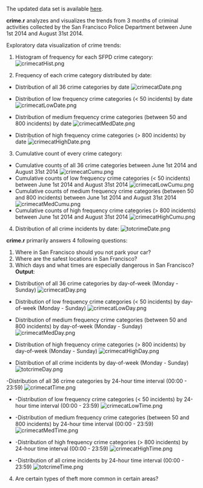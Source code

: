 The updated data set is available [here](https://data.sfgov.org/Public-Safety/SFPD-Incidents-Previous-Three-Months/tmnf-yvry?). 

**crime.r** analyzes and visualizes the trends from 3 months of criminal activities collected by the San Francisco Police Department between June 1st 2014 and August 31st 2014. 

Exploratory data visualization of crime trends:

1) Histogram of frequency for each SFPD crime category: ![crimecatHist.png](https://github.com/shngli/R-data-analysis/blob/master/San%20Francisco%20Crime%20Data%20Analysis/crimecatHist.png)

2) Frequency of each crime category distributed by date:

- Distribution of all 36 crime categories by date ![crimecatDate.png](https://github.com/shngli/R-data-analysis/blob/master/San%20Francisco%20Crime%20Data%20Analysis/crimecatDate.png)

- Distribution of low frequency crime categories (< 50 incidents) by date ![crimecatLowDate.png](https://github.com/shngli/R-data-analysis/blob/master/San%20Francisco%20Crime%20Data%20Analysis/crimecatLowDate.png)

- Distribution of medium frequency crime categories (between 50 and 800 incidents) by date ![crimecatMedDate.png](https://github.com/shngli/R-data-analysis/blob/master/San%20Francisco%20Crime%20Data%20Analysis/crimecatMedDate.png)

- Distribution of high frequency crime categories (> 800 incidents) by date ![crimecatHighDate.png](https://github.com/shngli/R-data-analysis/blob/master/San%20Francisco%20Crime%20Data%20Analysis/crimecatHighDate.png)

3) Cumulative count of every crime category:
- Cumulative counts of all 36 crime categories between June 1st 2014 and August 31st 2014 ![crimecatCumu.png](https://github.com/shngli/R-data-analysis/blob/master/San%20Francisco%20Crime%20Data%20Analysis/crimecatCumu.png)
- Cumulative counts of low frequency crime categories (< 50 incidents) between June 1st 2014 and August 31st 2014 ![crimecatLowCumu.png](https://github.com/shngli/R-data-analysis/blob/master/San%20Francisco%20Crime%20Data%20Analysis/crimecatLowCumu.png) 
- Cumulative counts of medium frequency crime categories (between 50 and 800 incidents) between June 1st 2014 and August 31st 2014 ![crimecatMedCumu.png](https://github.com/shngli/R-data-analysis/blob/master/San%20Francisco%20Crime%20Data%20Analysis/crimecatMedCumu.png)
- Cumulative counts of high frequency crime categories (> 800 incidents) between June 1st 2014 and August 31st 2014 ![crimecatHighCumu.png](https://github.com/shngli/R-data-analysis/blob/master/San%20Francisco%20Crime%20Data%20Analysis/crimecatHighCumu.png)

4) Distribution of all crime incidents by date: ![totcrimeDate.png](https://github.com/shngli/R-data-analysis/blob/master/San%20Francisco%20Crime%20Data%20Analysis/totcrimeDate.png)

**crime.r** primarily answers 4 following questions:

1) Where in San Francisco should you not park your car?
2) Where are the safest locations in San Francisco?
3) Which days and what times are especially dangerous in San Francisco? **Output**: 

- Distribution of all 36 crime categories by day-of-week (Monday - Sunday) ![crimecatDay.png](https://github.com/shngli/R-data-analysis/blob/master/San%20Francisco%20Crime%20Data%20Analysis/crimecatDay.png)

- Distribution of low frequency crime categories (< 50 incidents) by day-of-week (Monday - Sunday) ![crimecatLowDay.png](https://github.com/shngli/R-data-analysis/blob/master/San%20Francisco%20Crime%20Data%20Analysis/crimecatLowDay.png)

- Distribution of medium frequency crime categories (between 50 and 800 incidents) by day-of-week (Monday - Sunday) ![crimecatMedDay.png](https://github.com/shngli/R-data-analysis/blob/master/San%20Francisco%20Crime%20Data%20Analysis/crimecatMedDay.png)

- Distribution of high frequency crime categories (> 800 incidents) by day-of-week (Monday - Sunday) ![crimecatHighDay.png](https://github.com/shngli/R-data-analysis/blob/master/San%20Francisco%20Crime%20Data%20Analysis/crimecatHighDay.png)

- Distribution of all crime incidents by day-of-week (Monday - Sunday) ![totcrimeDay.png](https://github.com/shngli/R-data-analysis/blob/master/San%20Francisco%20Crime%20Data%20Analysis/totcrimeDay.png)

-Distribution of all 36 crime categories by 24-hour time interval (00:00 - 23:59) ![crimecatTime.png](https://github.com/shngli/R-data-analysis/blob/master/San%20Francisco%20Crime%20Data%20Analysis/crimecatTime.png)

- -Distribution of low frequency crime categories (< 50 incidents) by 24-hour time interval (00:00 - 23:59) ![crimecatLowTime.png](https://github.com/shngli/R-data-analysis/blob/master/San%20Francisco%20Crime%20Data%20Analysis/crimecatLowTime.png)
 
- -Distribution of medium frequency crime categories (between 50 and 800 incidents) by 24-hour time interval (00:00 - 23:59) ![crimecatMedTime.png](https://github.com/shngli/R-data-analysis/blob/master/San%20Francisco%20Crime%20Data%20Analysis/crimecatMedTime.png)

- -Distribution of high frequency crime categories (> 800 incidents) by 24-hour time interval (00:00 - 23:59) ![crimecatHighTime.png](https://github.com/shngli/R-data-analysis/blob/master/San%20Francisco%20Crime%20Data%20Analysis/crimecatHighTime.png)
 
- -Distribution of all crime incidents by 24-hour time interval (00:00 - 23:59) ![totcrimeTime.png](https://github.com/shngli/R-data-analysis/blob/master/San%20Francisco%20Crime%20Data%20Analysis/totcrimeTime.png)

4) Are certain types of theft more common in certain areas?
